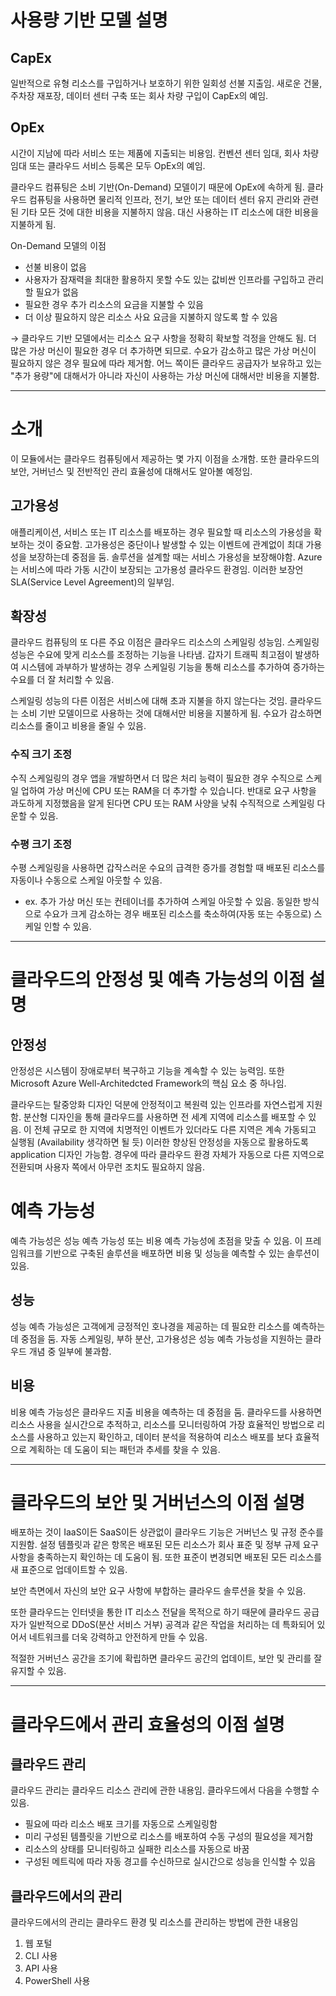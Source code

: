 # 사용량 기반 모델 설명

## CapEx
일반적으로 유형 리소스를 구입하거나 보호하기 위한 일회성 선불 지출임. 새로운 건물, 주차장 재포장, 데이터 센터 구축 또는 회사 차량 구입이 CapEx의 예임.

## OpEx
시간이 지남에 따라 서비스 또는 제품에 지출되는 비용임. 컨벤션 센터 임대, 회사 차량 임대 또는 클라우드 서비스 등록은 모두 OpEx의 예임.

클라우드 컴퓨팅은 소비 기반(On-Demand) 모델이기 때문에 OpEx에 속하게 됨. 클라우드 컴퓨팅을 사용하면 물리적 인프라, 전기, 보안 또는 데이터 센터 유지 관리와
관련된 기타 모든 것에 대한 비용을 지불하지 않음. 대신 사용하는 IT 리소스에 대한 비용을 지불하게 됨.

On-Demand 모델의 이점
- 선불 비용이 없음
- 사용자가 잠재력을 최대한 활용하지 못할 수도 있는 값비싼 인프라를 구입하고 관리할 필요가 없음
- 필요한 경우 추가 리소스의 요금을 지불할 수 있음
- 더 이상 필요하지 않은 리소스 사요 요금을 지불하지 않도록 할 수 있음

$\to$ 클라우드 기반 모델에서는 리소스 요구 사항을 정확히 확보할 걱정을 안해도 됨. 더 많은 가상 머신이 필요한 경우 더 추가하면 되므로.
수요가 감소하고 많은 가상 머신이 필요하지 않은 경우 필요에 따라 제거함. 어느 쪽이든 클라우드 공급자가 보유하고 있는 "추가 용량"에 대해서가 아니라
자신이 사용하는 가상 머신에 대해서만 비용을 지불함.

--------

# 소개

이 모듈에서는 클라우드 컴퓨팅에서 제공하는 몇 가지 이점을 소개함. 또한 클라우드의 보안, 거버넌스 및 전반적인 관리 효율성에 대해서도 알아볼 예정임.

## 고가용성

애플리케이션, 서비스 또는 IT 리소스를 배포하는 경우 필요할 때 리소스의 가용성을 확보하는 것이 중요함. 고가용성은 중단이나 발생할 수 있는 이벤트에 관계없이 최대 가용성을 보장하는데 중점을 둠.
솔루션을 설계할 때는 서비스 가용성을 보장해야함. Azure는 서비스에 따라 가동 시간이 보장되는 고가용성 클라우드 환경임.
이러한 보장언 SLA(Service Level Agreement)의 일부임.

## 확장성

클라우드 컴퓨팅의 또 다른 주요 이점은 클라우드 리소스의 스케일링 성능임. 스케일링 성능은 수요에 맞게 리소스를 조정하는 기능을 나타냄. 
갑자기 트래픽 최고점이 발생하여 시스템에 과부하가 발생하는 경우 스케일링 기능을 통해 리소스를 추가하여 증가하는 수요를 더 잘 처리할 수 있음.

스케일링 성능의 다른 이점은 서비스에 대해 초과 지불을 하지 않는다는 것임. 클라우드는 소비 기반 모델이므로 사용하는 것에 대해서만 비용을 지불하게 됨. 수요가 감소하면 리소스를 줄이고 비용을 줄일 수 있음.

### 수직 크기 조정

수직 스케일링의 경우 앱을 개발하면서 더 많은 처리 능력이 필요한 경우 수직으로 스케일 업하여 가상 머신에 CPU 또는 RAM을 더 추가할 수 있습니다. 반대로 요구 사항을 과도하게 지정했음을 알게 된다면 CPU 또는 RAM 사양을 낮춰 수직적으로 스케일링 다운할 수 있음.

### 수평 크기 조정

수평 스케일링을 사용하면 갑작스러운 수요의 급격한 증가를 경험할 때 배포된 리소스를 자동이나 수동으로 스케일 아웃할 수 있음.
 - ex. 추가 가상 머신 또는 컨테이너를 추가하여 스케일 아웃할 수 있음. 동일한 방식으로 수요가 크게 감소하는 경우 배포된 리소스를 축소하여(자동 또는 수동으로) 스케일 인할 수 있음.

-------

# 클라우드의 안정성 및 예측 가능성의 이점 설명

## 안정성

안정성은 시스템이 장애로부터 복구하고 기능을 계속할 수 있는 능력임. 또한 Microsoft Azure Well-Architedcted Framework의 핵심 요소 중 하나임.

클라우드는 탈중앙화 디자인 덕분에 안정적이고 복원력 있는 인프라를 자연스럽게 지원함. 분산형 디자인을 통해 클라우드를 사용하면 전 세계 지역에 리소스를 배포할 수 있음. 이 전체 규모로 한 지역에 치명적인 이벤트가 있더라도 다른 지역은 계속 가동되고 실행됨 (Availability 생각하면 될 듯)
이러한 향상된 안정성을 자동으로 활용하도록 application 디자인 가능함. 경우에 따라 클라우드 환경 자체가 자동으로 다른 지역으로 전환되며 사용자 쪽에서 아무런 조치도 필요하지 않음.

# 예측 가능성

예측 가능성은 성능 예측 가능성 또는 비용 예측 가능성에 초점을 맞출 수 있음. 이 프레임워크를 기반으로 구축된 솔루션을 배포하면 비용 및 성능을 예측할 수 있는 솔루션이 있음.

## 성능

성능 예측 가능성은 고객에게 긍정적인 호나경을 제공하는 데 필요한 리소스를 예측하는 데 중점을 둠. 자동 스케일링, 부하 분산, 고가용성은 성능 예측 가능성을 지원하는 클라우드 개념 중 일부에 불과함.

## 비용

비용 예측 가능성은 클라우드 지출 비용을 예측하는 데 중점을 둠. 클라우드를 사용하면 리소스 사용을 실시간으로 추적하고, 리소스를 모니터링하여 가장 효율적인 방법으로 리소스를 사용하고 있는지 확인하고, 데이터 분석을 적용하여 리소스 배포를 보다 효율적으로 계획하는 데 도움이 되는 패턴과 추세를 찾을 수 있음.

----------

# 클라우드의 보안 및 거버넌스의 이점 설명

배포하는 것이 IaaS이든 SaaS이든 상관없이 클라우드 기능은 거버넌스 및 규정 준수를 지원함. 설정 템플릿과 같은 항목은 배포된 모든 리소스가 회사 표준 및 정부 규제 요구 사항을 충족하는지 확인하는 데 도움이 됨. 또한 표준이 변경되면 배포된 모든 리소스를 새 표준으로 업데이트할 수 있음.

보안 측면에서 자신의 보안 요구 사항에 부합하는 클라우드 솔루션을 찾을 수 있음.

또한 클라우드는 인터넷을 통한 IT 리소스 전달을 목적으로 하기 때문에 클라우드 공급자가 일반적으로 DDoS(분산 서비스 거부) 공격과 같은 작업을 처리하는 데 특화되어 있어서 네트워크를 더욱 강력하고 안전하게 만들 수 있음.

적절한 거버넌스 공간을 조기에 확립하면 클라우드 공간의 업데이트, 보안 및 관리를 잘 유지할 수 있음.

-----------

# 클라우드에서 관리 효율성의 이점 설명 

## 클라우드 관리

클라우드 관리는 클라우드 리소스 관리에 관한 내용임. 클라우드에서 다음을 수행할 수 있음.
- 필요에 따라 리소스 배포 크기를 자동으로 스케일링함
- 미리 구성된 템플릿을 기반으로 리소스를 배포하여 수동 구성의 필요성을 제거함
- 리소스의 상태를 모니터링하고 실패한 리소스를 자동으로 바꿈
- 구성된 메트릭에 따라 자동 경고를 수신하므로 실시간으로 성능을 인식할 수 있음

## 클라우드에서의 관리

클라우드에서의 관리는 클라우드 환경 및 리소스를 관리하는 방법에 관한 내용임
1. 웹 포털
2. CLI 사용
3. API 사용
4. PowerShell 사용
